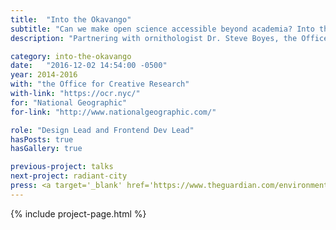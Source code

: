 ```yaml
---
title:  "Into the Okavango"
subtitle: "Can we make open science accessible beyond academia? Into the Okavango turns a field expedition in Botswana into an immersive online experience and a user-friendly API."
description: "Partnering with ornithologist Dr. Steve Boyes, the Office for Creative Research developed a technology suite enabling the live collect, processing and visualization of thousands of data records from the field."

category: into-the-okavango
date:   "2016-12-02 14:54:00 -0500"
year: 2014-2016
with: "the Office for Creative Research"
with-link: "https://ocr.nyc/"
for: "National Geographic"
for-link: "http://www.nationalgeographic.com/"

role: "Design Lead and Frontend Dev Lead"
hasPosts: true
hasGallery: true

previous-project: talks
next-project: radiant-city
press: <a target='_blank' href='https://www.theguardian.com/environment/radical-conservation/2015/may/28/expedition-source-okavango-delta'>The Guardian</a>, <a target='_blank' href='http://news.nationalgeographic.com/2015/05/150527-okavango-wilderness-project-delta-africa-wetland/'>National Geographic</a>, <a target='_blank' href='http://theterramarproject.org/thedailycatch/the-internet-of-earth-things-engineering-into-the-okavango/'>The Terramar Project</a>
---
```


{% include project-page.html %}